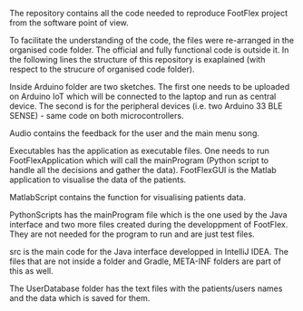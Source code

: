 The repository contains all the code needed to reproduce FootFlex project from the software point of view.

To facilitate the understanding of the code, the files were re-arranged in the organised code folder. The official and fully functional code is outside it. 
In the following lines the structure of this repository is exaplained (with respect to the strucure of organised code folder).

Inside Arduino folder are two sketches. The first one needs to be uploaded on Arduino IoT which will be connected to the laptop
and run as central device. The second is for the peripheral devices (i.e. two Arduino 33 BLE SENSE) - same code on both microcontrollers.

Audio contains the feedback for the user and the main menu song.

Executables has the application as executable files. One needs to run FootFlexApplication which will call the mainProgram (Python script to handle all the decisions and gather the data).
FootFlexGUI is the Matlab application to visualise the data of the patients.

MatlabScript contains the function for visualising patients data.

PythonScripts has the mainProgram file which is the one used by the Java interface and two more files created during the developpment of
FootFlex. They are not needed for the program to run and are just test files.

src is the main code for the Java interface developped in IntelliJ IDEA. The files that are not inside a folder and Gradle, META-INF folders are part of this as well.

The UserDatabase folder has the text files with the patients/users names and the data which is saved for them.

